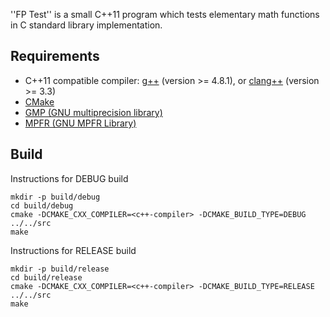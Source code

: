''FP Test'' is a small C++11 program which tests elementary math
functions in C standard library implementation.

Requirements
------------

- C++11 compatible compiler: [g++](http://gcc.gnu.org/) (version >= 4.8.1), or [clang++](http://clang.llvm.org/cxx_status.html) (version >= 3.3)
- [CMake](http://www.cmake.org)
- [GMP (GNU multiprecision library)](http://gmplib.org/)
- [MPFR (GNU MPFR Library)](http://www.mpfr.org/)

Build
-----
Instructions for DEBUG build

    mkdir -p build/debug
    cd build/debug
    cmake -DCMAKE_CXX_COMPILER=<c++-compiler> -DCMAKE_BUILD_TYPE=DEBUG ../../src
    make

Instructions for RELEASE build

    mkdir -p build/release
    cd build/release
    cmake -DCMAKE_CXX_COMPILER=<c++-compiler> -DCMAKE_BUILD_TYPE=RELEASE ../../src
    make
